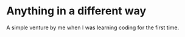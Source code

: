# Anything in a different way
A simple venture by me when I was learning coding for the first time.
